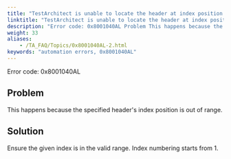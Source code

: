 ```yaml
--- 
title: "TestArchitect is unable to locate the header at index position <index>. The index value is out of range."
linktitle: "TestArchitect is unable to locate the header at index position <index>. The index value is out of range."
description: "Error code: 0x8001040AL Problem This happens because the specified header's index position is out of range. Solution Ensure the given index is in the valid range. Index numbering starts from 1."
weight: 33
aliases: 
    - /TA_FAQ/Topics/0x8001040AL-2.html
keywords: "automation errors, 0x8001040AL"
---
```


Error code: 0x8001040AL

## Problem

This happens because the specified header's index position is out of range.

## Solution

Ensure the given index is in the valid range. Index numbering starts from 1.





